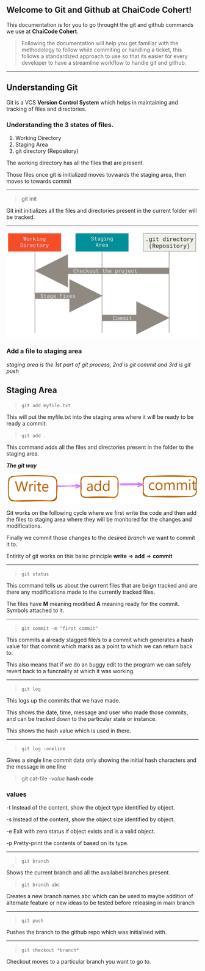 ## Welcome to Git and Github at ChaiCode Cohert!

This documentation is for you to go throught the git and github commands we use at **ChaiCode Cohert**.

> Following the documentation will help you get familiar with the methodology to follow while commiting or handling a ticket, this follows a standardized approach to use so that its easier for every developer to have a streamline workflow to handle git and github.

---

## Understanding Git

Git is a VCS **Version Control System** which helps in maintaining and tracking of files and directories.

### Understanding the 3 states of files.

1. Working Directory
2. Staging Area
3. git directory (Repository)

The working directory has all the files that are present.

Those files once git is initialized moves tovwards the staging area, then moves to towards commit

---

> git init

Git init initializes all the files and directories present in the current folder will be tracked.

---

![Git files work flow](image.png)

### Add a file to staging area

_staging area is the 1st part of git process, 2nd is git commit and 3rd is git push_

## Staging Area

> `git add myfile.txt`

This will put the myfile.txt into the staging area where it will be ready to be ready a commit.

> `git add .`

This command adds all the files and directories present in the folder to the staging area.

**_The git way_**

![Write -> add -> commit](image-1.png)

Git works on the following cycle where we first write the code and then add the files to staging area where they will be monitored for the changes and modifications.

Finally we commit those changes to the desired _branch_ we want to commit it to.

Entirity of git works on this baisc principle **write** => **add** => **commit**

---

> `git status`

This command tells us about the current files that are beign tracked and are there any modifications made to the currently tracked files.

The files have **M** meaning modified **A** meaning ready for the commit. Symbols attached to it.

---

> `git commit -m "first commit"`

This commits a already stagged file/s to a commit which generates a hash value for that commit which marks as a point to which we can return back to.  

This also means that if we do an buggy edit to the program we can safely revert back to a funcnality at which it was working.



---

> `git log`

This logs up the commits that we have made. 

This shows the date, time, message and user who made those commits, and can be tracked down to the particular state or instance. 

This shows the hash value which is used in there. 

---

> `git log -oneline`

Gives a single line commit data only showing the initial hash characters and the message in one line


> git cat-file *-value* **hash code**


### values
-t
Instead of the content, show the object type identified by object.

-s
Instead of the content, show the object size identified by object.

-e
Exit with zero status if object exists and is a valid object.

-p
Pretty-print the contents of <object> based on its type.


---

> `git branch`

Shows the current branch and all the availabel branches present.

> `git branch abc`

Creates a new branch names abc which can be used to maybe addition of alternate feature or new ideas to be tested before releasing in main branch

---

> `git push `

Pushes the branch to the github repo which was initialised with.

---

> `git checkout *branch*`

Checkout moves to a particular branch you want to go to. 

 